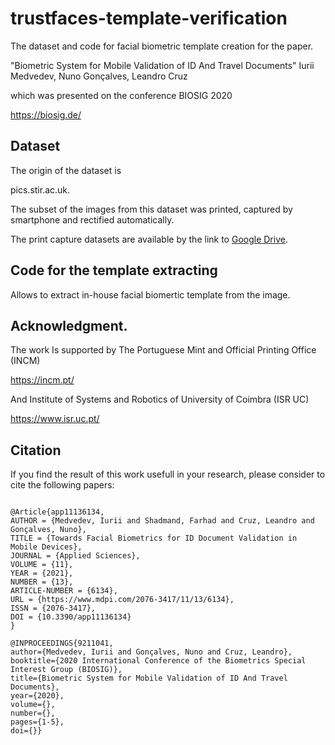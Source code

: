 # trustfaces-template-verification

The dataset and code for facial biometric template creation for the paper.

"Biometric System for Mobile Validation of ID And Travel
Documents" Iurii Medvedev, Nuno Gonçalves, Leandro Cruz

which was presented on the conference BIOSIG 2020

https://biosig.de/

## Dataset
The origin of the dataset is

pics.stir.ac.uk.

The subset of the images from this dataset was printed, captured by smartphone and rectified automatically.

The print capture datasets are available by the link to [Google Drive](https://drive.google.com/drive/folders/1sFuBNWE5nKYvRgcFhB2pC1DcYnpCTHfe?usp=sharing).


## Code for the template extracting
Allows to extract in-house facial biomertic template from the image.


## Acknowledgment.
The work Is supported by The Portuguese Mint and Official Printing Office (INCM) 

https://incm.pt/

And Institute of Systems and Robotics of University of Coimbra (ISR UC)

https://www.isr.uc.pt/


##  Citation
If you find the result of this work usefull in your research, please consider to cite the following papers:

```

@Article{app11136134,
AUTHOR = {Medvedev, Iurii and Shadmand, Farhad and Cruz, Leandro and Gonçalves, Nuno},
TITLE = {Towards Facial Biometrics for ID Document Validation in Mobile Devices},
JOURNAL = {Applied Sciences},
VOLUME = {11},
YEAR = {2021},
NUMBER = {13},
ARTICLE-NUMBER = {6134},
URL = {https://www.mdpi.com/2076-3417/11/13/6134},
ISSN = {2076-3417},
DOI = {10.3390/app11136134}
}

@INPROCEEDINGS{9211041,
author={Medvedev, Iurii and Gonçalves, Nuno and Cruz, Leandro},
booktitle={2020 International Conference of the Biometrics Special Interest Group (BIOSIG)}, 
title={Biometric System for Mobile Validation of ID And Travel Documents}, 
year={2020},
volume={},
number={},
pages={1-5},
doi={}}

```